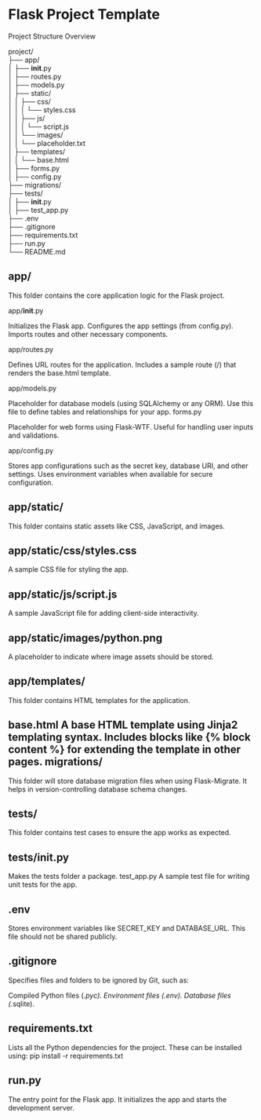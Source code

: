 # Flask Project Template
Project Structure Overview

project/                                                                                             
├── app/                                                  
│   ├── __init__.py                                            
│   ├── routes.py                                              
│   ├── models.py                                                        
│   ├── static/                                            
│   │   ├── css/                                          
│   │   │   └── styles.css                                                        
│   │   ├── js/                              
│   │   │   └── script.js                                                
│   │   └── images/                                                      
│   │       └── placeholder.txt                                                  
│   ├── templates/                                          
│   │   └── base.html                                
│   ├── forms.py                                                    
│   ├── config.py                                        
├── migrations/                                    
├── tests/                                              
│   ├── __init__.py                                                            
│   ├── test_app.py                                                      
├── .env                                                        
├── .gitignore                                                              
├── requirements.txt                                    
├── run.py                      
└── README.md                    




app/
----------

This folder contains the core application logic for the Flask project.

app/__init__.py

Initializes the Flask app.
Configures the app settings (from config.py).
Imports routes and other necessary components.

app/routes.py

Defines URL routes for the application.
Includes a sample route (/) that renders the base.html template.

app/models.py

Placeholder for database models (using SQLAlchemy or any ORM).
Use this file to define tables and relationships for your app.
forms.py

Placeholder for web forms using Flask-WTF.
Useful for handling user inputs and validations.

app/config.py

Stores app configurations such as the secret key, database URI, and other settings.
Uses environment variables when available for secure configuration.

app/static/
--------

This folder contains static assets like CSS, JavaScript, and images.

app/static/css/styles.css
--------
A sample CSS file for styling the app.

app/static/js/script.js
--------

A sample JavaScript file for adding client-side interactivity.

app/static/images/python.png
--------
A placeholder to indicate where image assets should be stored.

app/templates/
--------
This folder contains HTML templates for the application.

base.html
A base HTML template using Jinja2 templating syntax.
Includes blocks like {% block content %} for extending the template in other pages.
migrations/
--------
This folder will store database migration files when using Flask-Migrate. It helps in version-controlling database schema changes.

tests/
--------

This folder contains test cases to ensure the app works as expected.

tests/__init__.py
--------
Makes the tests folder a package.
test_app.py
A sample test file for writing unit tests for the app.

.env
--------

Stores environment variables like SECRET_KEY and DATABASE_URL. This file should not be shared publicly.

.gitignore
--------
Specifies files and folders to be ignored by Git, such as:

Compiled Python files (*.pyc).
Environment files (.env).
Database files (*.sqlite).

requirements.txt
--------
Lists all the Python dependencies for the project. These can be installed using:
pip install -r requirements.txt


 run.py
--------
The entry point for the Flask app. It initializes the app and starts the development server.

